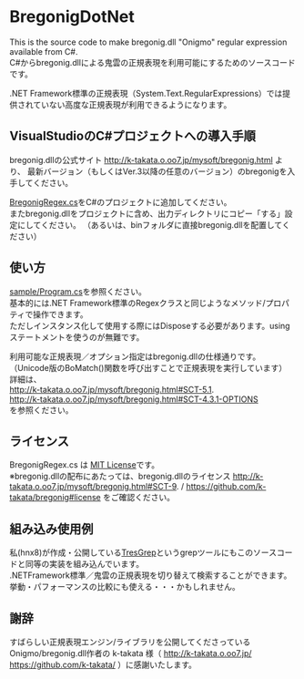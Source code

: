 # BregonigDotNet
This is the source code to make bregonig.dll "Onigmo" regular expression available from C#.  
C#からbregonig.dllによる鬼雲の正規表現を利用可能にするためのソースコードです。  

.NET Framework標準の正規表現（System.Text.RegularExpressions）では提供されていない高度な正規表現が利用できるようになります。


## VisualStudioのC#プロジェクトへの導入手順
bregonig.dllの公式サイト http://k-takata.o.oo7.jp/mysoft/bregonig.html より、
最新バージョン（もしくはVer.3以降の任意のバージョン）のbregonigを入手してください。   

[BregonigRegex.cs](./BregonigRegex.cs)をC#のプロジェクトに追加してください。  
またbregonig.dllをプロジェクトに含め、出力ディレクトリにコピー「する」設定にしてください。
（あるいは、binフォルダに直接bregonig.dllを配置してください）


## 使い方
[sample/Program.cs](./sample/Program.cs)を参照ください。  
基本的には.NET Framework標準のRegexクラスと同じようなメソッド/プロパティで操作できます。  
ただしインスタンス化して使用する際にはDisposeする必要があります。usingステートメントを使うのが無難です。

利用可能な正規表現／オプション指定はbregonig.dllの仕様通りです。  
（Unicode版のBoMatch()関数を呼び出すことで正規表現を実行しています）  
詳細は、  
 http://k-takata.o.oo7.jp/mysoft/bregonig.html#SCT-5.1.  
 http://k-takata.o.oo7.jp/mysoft/bregonig.html#SCT-4.3.1-OPTIONS  
を参照ください。


## ライセンス
BregonigRegex.cs は [MIT License](https://github.com/hnx8/BregonigDotNet/blob/master/LICENSE)です。  
※bregonig.dllの配布にあたっては、bregonig.dllのライセンス http://k-takata.o.oo7.jp/mysoft/bregonig.html#SCT-9. / https://github.com/k-takata/bregonig#license をご確認ください。


## 組み込み使用例
私(hnx8)が作成・公開している[TresGrep](http://hp.vector.co.jp/authors/VA055804/TresGrep/)というgrepツールにもこのソースコードと同等の実装を組み込んでいます。  
.NETFramework標準／鬼雲の正規表現を切り替えて検索することができます。挙動・パフォーマンスの比較にも使える・・・かもしれません。


## 謝辞
すばらしい正規表現エンジン/ライブラリを公開してくださっているOnigmo/bregonig.dll作者の k-takata 様（ http://k-takata.o.oo7.jp/ https://github.com/k-takata/ ）に感謝いたします。
